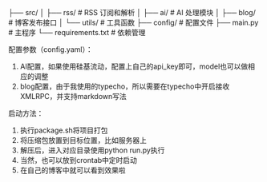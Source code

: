 ├── src/
│   ├── rss/          # RSS 订阅和解析
│   ├── ai/           # AI 处理模块
│   ├── blog/         # 博客发布接口
│   └── utils/        # 工具函数
├── config/           # 配置文件
├── main.py          # 主程序
└── requirements.txt  # 依赖管理

配置参数（config.yaml）：
1. AI配置，如果使用硅基流动，配置上自己的api_key即可，model也可以做相应的调整
2. blog配置，由于我使用的typecho，所以需要在typecho中开启接收XMLRPC，并支持markdown写法

启动方法：
1. 执行package.sh将项目打包
2. 将压缩包放置到目标位置，比如服务器上
3. 解压后，进入对应目录使用python run.py执行
4. 当然，也可以放到crontab中定时启动
5. 在自己的博客中就可以看到效果啦
